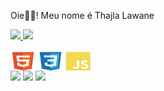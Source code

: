 Oie🐱‍💻! Meu nome é Thajla Lawane
<a href="https://github.com/yukitzz">
<div>
  <a href="https://github.com/yukitzz/github-readme-stats">
  <img height="180" src="https://github-readme-stats.vercel.app/api?username=yukitzz&theme=tokyonight&show_icons=true" />
</a>
<a href="https://github.com/yukitzz/convoychat">
  <img height="180" src="https://github-readme-stats.vercel.app/api/top-langs?username=yukitzz&layout=compact&langs_count=8&card_width=320&theme=tokyonight&show_icons=true" />
</a>
</div>

<div style="display: inline_block"><br>
<img align="center" alt="yuki-HTML" height="30" width="40" src="https://raw.githubusercontent.com/devicons/devicon/master/icons/html5/html5-original.svg">
  <img align="center" alt="yuki-CSS" height="30" width="40" src="https://raw.githubusercontent.com/devicons/devicon/master/icons/css3/css3-original.svg">
  <img align="center" alt="yuki-Js" height="30" width="40" src="https://raw.githubusercontent.com/devicons/devicon/master/icons/javascript/javascript-plain.svg">
</div>

<div>
  <a href="https://instagram.com/yukitz_" target="_blank"><img src="https://img.shields.io/badge/-Instagram-%23E4405F?style=for-the-badge&logo=instagram&logoColor=white" target="_blank"></a>
  <a href = "thajlalawanesousalopes@gmail.com"><img src="https://img.shields.io/badge/-Gmail-%23333?style=for-the-badge&logo=gmail&logoColor=white" target="_blank"></a>
  <a href="https://www.linkedin.com/in/thajla-lawane-88b1391a0?lipi=urn%3Ali%3Apage%3Ad_flagship3_profile_view_base_contact_details%3Bdyy160wBR02GoSoAThuoow%3D%3D" target="_blank"><img src="https://img.shields.io/badge/-LinkedIn-%230077B5?style=for-the-badge&logo=linkedin&logoColor=white" target="_blank"></a>
</div>

